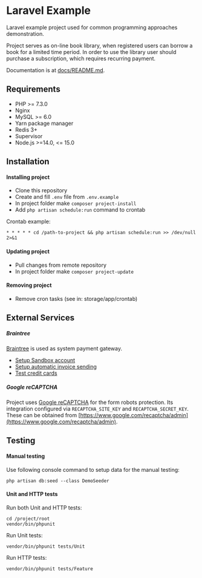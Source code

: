 Laravel Example
===============

Laravel example project used for common programming approaches demonstration.

Project serves as on-line book library, when registered users can borrow a book for a limited time period.
In order to use the library user should purchase a subscription, which requires recurring payment.

Documentation is at [docs/README.md](docs/README.md).


Requirements
------------

- PHP >= 7.3.0
- Nginx
- MySQL >= 6.0
- Yarn package manager
- Redis 3+
- Supervisor
- Node.js >=14.0, <= 15.0


Installation
------------

#### Installing project

- Clone this repository
- Create and fill `.env` file from `.env.example`
- In project folder make `composer project-install`
- Add `php artisan schedule:run` command to crontab

Crontab example:

```
* * * * * cd /path-to-project && php artisan schedule:run >> /dev/null 2>&1
```

#### Updating project

- Pull changes from remote repository
- In project folder make `composer project-update`

#### Removing project

- Remove cron tasks (see in: storage/app/crontab)


External Services
-----------------

##### Braintree

[Braintree](https://articles.braintreepayments.com/get-started/try-it-out) is used as system payment gateway.

- [Setup Sandbox account](https://www.braintreepayments.com/sandbox)
- [Setup automatic invoice sending](https://articles.braintreepayments.com/control-panel/transactions/email-receipts)
- [Test credit cards](https://developers.braintreepayments.com/reference/general/testing/php#credit-card-numbers)


##### Google reCAPTCHA

Project uses [Google reCAPTCHA](https://developers.google.com/recaptcha/) for the form robots protection.
Its integration configured via `RECAPTCHA_SITE_KEY` and `RECAPTCHA_SECRET_KEY`.
These can be obtained from [https://www.google.com/recaptcha/admin](https://www.google.com/recaptcha/admin).


Testing
-------

#### Manual testing

Use following console command to setup data for the manual testing:

```
php artisan db:seed --class DemoSeeder
```


#### Unit and HTTP tests

Run both Unit and HTTP tests:

```
cd /project/root
vendor/bin/phpunit
```

Run Unit tests:

```
vendor/bin/phpunit tests/Unit
```

Run HTTP tests:

```
vendor/bin/phpunit tests/Feature
```
